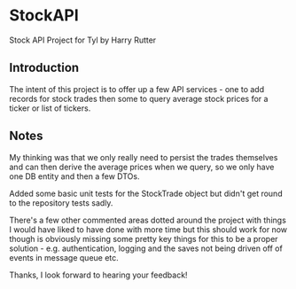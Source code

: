 # StockAPI
Stock API Project for Tyl by Harry Rutter

## Introduction

The intent of this project is to offer up a few API services - one to add records for stock trades then some to query average stock prices for a ticker or list of tickers.

## Notes

My thinking was that we only really need to persist the trades themselves and can then derive the average prices when we query, so we only have one DB entity and then a few DTOs.

Added some basic unit tests for the StockTrade object but didn't get round to the repository tests sadly.

There's a few other commented areas dotted around the project with things I would have liked to have done with more time but this should work for now though is obviously missing some pretty key things for this to be a proper solution - e.g. authentication, logging and the saves not being driven off of events in message queue etc.

Thanks, I look forward to hearing your feedback!
